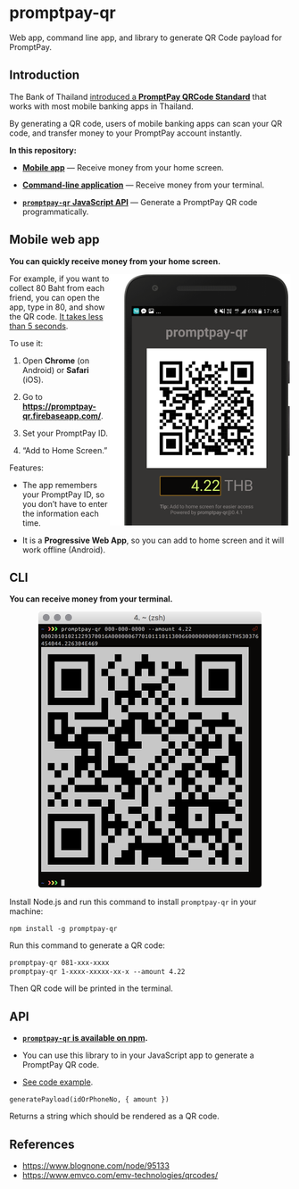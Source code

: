 # promptpay-qr

Web app, command line app, and library to generate QR Code payload for PromptPay.


## Introduction

The Bank of Thailand [introduced a **PromptPay QRCode Standard**](https://thestandard.co/standardqrcode/) that works with most mobile banking apps in Thailand.

By generating a QR code, users of mobile banking apps can scan your QR code, and transfer money to your PromptPay account instantly.

**In this repository:**

- [**Mobile app**](#mobile-web-app) — Receive money from your home screen.

- [**Command-line application**](#cli) — Receive money from your terminal.

- [**`promptpay-qr` JavaScript API**](#api) — Generate a PromptPay QR code programmatically.


## Mobile web app

**You can quickly receive money from your home screen.**

<img src="images/mobile.png" width="324" height="451" align="right" />

For example, if you want to collect 80 Baht from each friend, you can open the app, type in 80, and show the QR code.
[It takes less than 5 seconds](https://www.facebook.com/dtinth/videos/10208543817227100/).

To use it:

1. Open **Chrome** (on Android) or **Safari** (iOS).

2. Go to **https://promptpay-qr.firebaseapp.com/**.

3. Set your PromptPay ID.

4. “Add to Home Screen.”

Features:

- The app remembers your PromptPay ID, so you don’t have to enter the information each time.

- It is a **Progressive Web App**, so you can add to home screen and it will work offline (Android).


## CLI

**You can receive money from your terminal.**

<p align="center">
  <img src="images/terminal.png" width="400" height="495" />
</p>

Install Node.js and run this command to install `promptpay-qr` in your machine:

```
npm install -g promptpay-qr
```

Run this command to generate a QR code:

```
promptpay-qr 081-xxx-xxxx
promptpay-qr 1-xxxx-xxxxx-xx-x --amount 4.22
```

Then QR code will be printed in the terminal.


## API

- **[`promptpay-qr` is available on npm](https://www.npmjs.com/package/promptpay-qr).**

- You can use this library to in your JavaScript app to generate a PromptPay QR code.

- [See code example](https://runkit.com/dtinth/promptpay-qr).

```
generatePayload(idOrPhoneNo, { amount })
```

Returns a string which should be rendered as a QR code.


## References

- https://www.blognone.com/node/95133
- https://www.emvco.com/emv-technologies/qrcodes/
